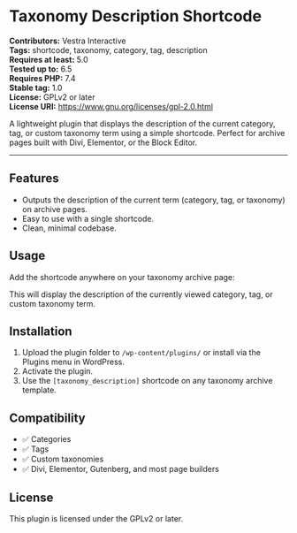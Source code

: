 # Taxonomy Description Shortcode

**Contributors:** Vestra Interactive  
**Tags:** shortcode, taxonomy, category, tag, description  
**Requires at least:** 5.0  
**Tested up to:** 6.5  
**Requires PHP:** 7.4  
**Stable tag:** 1.0  
**License:** GPLv2 or later  
**License URI:** https://www.gnu.org/licenses/gpl-2.0.html  

A lightweight plugin that displays the description of the current category, tag, or custom taxonomy term using a simple shortcode. Perfect for archive pages built with Divi, Elementor, or the Block Editor.

---

## Features

- Outputs the description of the current term (category, tag, or taxonomy) on archive pages.
- Easy to use with a single shortcode.
- Clean, minimal codebase.

## Usage

Add the shortcode anywhere on your taxonomy archive page:


This will display the description of the currently viewed category, tag, or custom taxonomy term.

## Installation

1. Upload the plugin folder to `/wp-content/plugins/` or install via the Plugins menu in WordPress.
2. Activate the plugin.
3. Use the `[taxonomy_description]` shortcode on any taxonomy archive template.

## Compatibility

- ✅ Categories
- ✅ Tags
- ✅ Custom taxonomies
- ✅ Divi, Elementor, Gutenberg, and most page builders

## License

This plugin is licensed under the GPLv2 or later.
